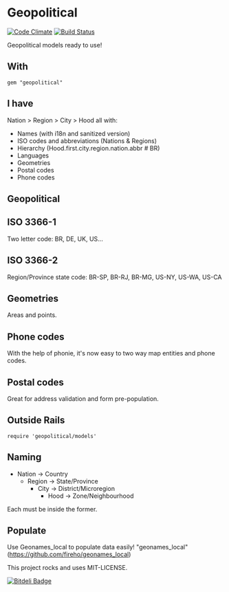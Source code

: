Geopolitical
============

[![Code Climate](https://codeclimate.com/github/fireho/geopolitical.png)](https://codeclimate.com/github/fireho/geopolitical)
[![Build Status](https://travis-ci.org/fireho/geopolitical.png)](https://travis-ci.org/fireho/geopolitical)

Geopolitical models ready to use!

With
----

    gem "geopolitical"


I have
------

Nation > Region > City > Hood all with:

* Names (with i18n and sanitized version)
* ISO codes and abbreviations (Nations & Regions)
* Hierarchy (Hood.first.city.region.nation.abbr # BR)
* Languages
* Geometries
* Postal codes
* Phone codes


Geopolitical
------------

## ISO 3366-1

Two letter code: BR, DE, UK, US...

## ISO 3366-2

Region/Province state code:
BR-SP, BR-RJ, BR-MG, US-NY, US-WA, US-CA

## Geometries

Areas and points.


## Phone codes

With the help of phonie, it's now easy to two way
map entities and phone codes.

## Postal codes

Great for address validation and form pre-population.


Outside Rails
-------------

    require 'geopolitical/models'


Naming
------

* Nation ->  Country
  * Region ->  State/Province
    * City   ->  District/Microregion
      * Hood   ->  Zone/Neighbourhood


Each must be inside the former.


Populate
--------

Use Geonames_local to populate data easily!
"geonames_local"(https://github.com/fireho/geonames_local)


This project rocks and uses MIT-LICENSE.


[![Bitdeli Badge](https://d2weczhvl823v0.cloudfront.net/fireho/geopolitical/trend.png)](https://bitdeli.com/free "Bitdeli Badge")
